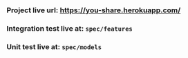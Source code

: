 ### Project live url: https://you-share.herokuapp.com/
### Integration test live at: `spec/features`
### Unit test live at: `spec/models`
